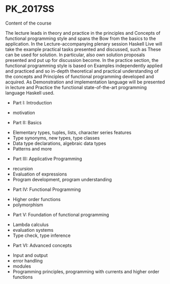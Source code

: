 # PK_2017SS

Content of the course

The lecture leads in theory and practice in the principles and
Concepts of functional programming style and spans the
Bow from the basics to the application. In the
Lecture-accompanying plenary session Haskell Live will take the example
practical tasks presented and discussed, such as
These can be used for solution. In particular, also
own solution proposals presented and put up for discussion
become. In the practice section, the functional programming style is based on
Examples independently applied and practiced and so in-depth
theoretical and practical understanding of the concepts and
Principles of functional programming developed and acquired. As
Demonstration and implementation language will be presented in lecture and
Practice the functional state-of-the-art programming language Haskell
used.

+ Part I: Introduction

- motivation

+ Part II: Basics

- Elementary types, tuples, lists, character series
features
- Type synonyms, new types, type classes
- Data type declarations, algebraic data types
- Patterns and more

+ Part III: Applicative Programming

- recursion
- Evaluation of expressions
- Program development, program understanding

+ Part IV: Functional Programming

- Higher order functions
- polymorphism

+ Part V: Foundation of functional programming

- Lambda calculus
- evaluation systems
- Type check, type inference

+ Part VI: Advanced concepts

- Input and output
- error handling
- modules
- Programming principles, programming with currents and higher order functions